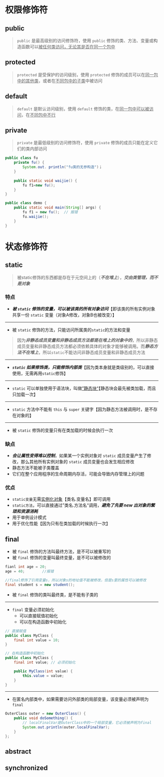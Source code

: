# 权限修饰符
## public
>`public` 是最高级别的访问修饰符，使用 `public` 修饰的类、方法、变量或构造函数可以<u>被任何类访问，无论其是否在同一个包中</u>
## protected
>`protected` 是受保护的访问级别，使用 `protected` 修饰的成员可以在<u>同一包中的其他类</u>，或者在<u>不同包中的子类</u>中被访问
## default
>`default` 是默认访问级别，使用 `default` 修饰的类，在<u>同一包中可以被访问</u>，在<u>不同包中不行</u>
## private
> `private` 是最低级别的访问修饰符，使用 `private` 修饰的成员只能在定义它们的类内部访问

```java
public class fu
	private fu() {
		System.out. println("fu类的无参构造")；
	}
		
	public static void waijie() {
		fu f1=new fu();
	}
}
```

```java
public class demo {
	public static void main(String[] args) {
		fu f1 = new fu();  // 报错
		fu.waijie();
	}
}
```


# 状态修饰符
## static
>被static修饰的东西都是存在于元空间上的（***不在堆上***），***交由类管理，而不是对象***

### 特点
-  ***被 `static` 修饰的变量，可以被该类的所有对象访问***【即该类的所有实例对象共享一份 `static` 变量（对象A修改，对象B也被改变）】
---
-  被 `static` 修饰的方法，只能访问所属类的`static`的方法和变量

>因为***非静态成员变量和非静态成员方法都是在堆上的对象中的***，所以非静态成员变量和非静态成员方法都必须依赖具体的对象才能够被调用。而***静态方法不在堆上***，所以`static`不能访问非静态成员变量和非静态成员方法

---
-  ***`static` 如果修饰类，只能修饰内部类***【因为类本身就是类级别的，可以直接使用，无需再用`static`修饰】
---
-  `static` 可以单独使用于语法块，叫做<u>”静态块“</u>【静态块会最先被类加载，而且只加载一次】
---
-  `static` 方法中不能有 `this` 与 `super` 关键字【因为静态方法被调用时，是不存在对象的】
---
-  被 `static` 修饰的变量只有在类加载的时候会执行一次

### 缺点
- ***会让属性变得难以控制***，如果某一个实例对象对 `static` 成员变量产生了修改，那么其他所有实例对象的 `static` 成员变量也会发生相应修改
- 静态方法不能被子类覆盖
- 它们在整个应用程序的生命周期内存活，可能会导致内存管理上的问题

### 优点
- `static变量`无需<u>实例化对象</u>【类名.变量名】即可调用
- `static方法`，可以直接通过”类名.方法名“调用，***避免了先要 new 出对象的繁琐和资源消耗***
- 用于单例设计模式
- 用于优化性能【因为只有在类加载的时候执行一次】

## final
-  被 `final` 修饰的方法叫最终方法，是不可以被重写的
-  被 `final` 修饰的变量叫最终变量，是不可以被修改的
```java
fianl int age = 20;
age = 40;        //报错
```

```java
//final修饰了引用变量s，所以对象s的地址值不能被修改，但是s里的属性可以被修改
final student s = new student();    
```

-  被 `final` 修饰的类叫最终类，是不能有子类的

---

- `final` 变量必须初始化
	- 可以直接赋值初始化
	- 可以在构造函数中初始化

```java
// 直接赋值
public class MyClass {
    final int value = 10;
}

// 在构造函数中初始化
public class MyClass {
    final int value; // 必须初始化

    public MyClass(int value) {
	    this.value = value;
    }
}
```

---

- 在匿名内部类中，如果需要访问外部类的局部变量，该变量必须被声明为 `final`
```java
OuterClass outer = new OuterClass() {
    public void doSomething() {
		// localFinalVar是OuterClass中的一个局部变量，它必须被声明为final
        System.out.println(outer.localFinalVar);
    }
};
```
## abstract

## synchronized













































